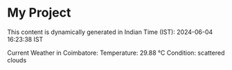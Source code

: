 # My Project

This content is dynamically generated in Indian Time (IST): 2024-06-04 16:23:38 IST


Current Weather in Coimbatore:
Temperature: 29.88 °C
Condition: scattered clouds
